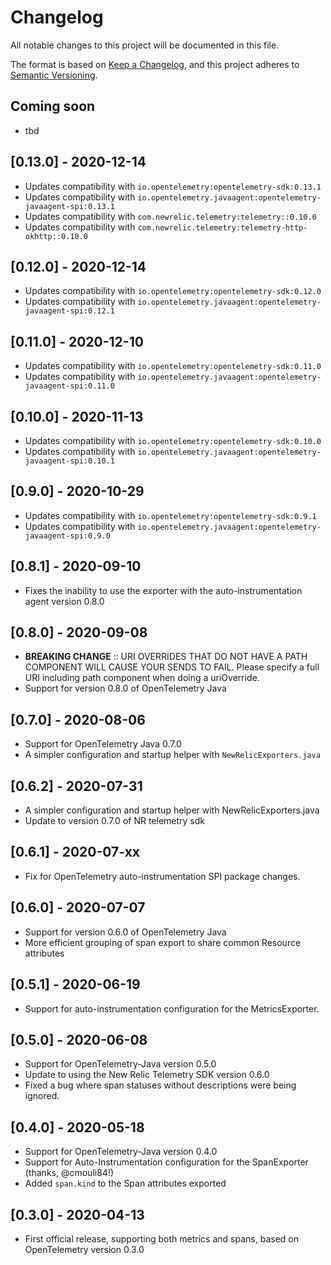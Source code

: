 # Changelog
All notable changes to this project will be documented in this file.

The format is based on [Keep a Changelog](https://keepachangelog.com/en/1.0.0/),
and this project adheres to [Semantic Versioning](https://semver.org/spec/v2.0.0.html).

## Coming soon
- tbd

## [0.13.0] - 2020-12-14
- Updates compatibility with `io.opentelemetry:opentelemetry-sdk:0.13.1`
- Updates compatibility with `io.opentelemetry.javaagent:opentelemetry-javaagent-spi:0.13.1`
- Updates compatibility with `com.newrelic.telemetry:telemetry::0.10.0`
- Updates compatibility with `com.newrelic.telemetry:telemetry-http-okhttp::0.10.0`

## [0.12.0] - 2020-12-14
- Updates compatibility with `io.opentelemetry:opentelemetry-sdk:0.12.0`
- Updates compatibility with `io.opentelemetry.javaagent:opentelemetry-javaagent-spi:0.12.1`

## [0.11.0] - 2020-12-10
- Updates compatibility with `io.opentelemetry:opentelemetry-sdk:0.11.0`
- Updates compatibility with `io.opentelemetry.javaagent:opentelemetry-javaagent-spi:0.11.0`

## [0.10.0] - 2020-11-13
- Updates compatibility with `io.opentelemetry:opentelemetry-sdk:0.10.0`
- Updates compatibility with `io.opentelemetry.javaagent:opentelemetry-javaagent-spi:0.10.1`

## [0.9.0] - 2020-10-29
- Updates compatibility with `io.opentelemetry:opentelemetry-sdk:0.9.1`
- Updates compatibility with `io.opentelemetry.javaagent:opentelemetry-javaagent-spi:0.9.0`

## [0.8.1] - 2020-09-10
- Fixes the inability to use the exporter with the auto-instrumentation agent version 0.8.0

## [0.8.0] - 2020-09-08
- **BREAKING CHANGE** :: URI OVERRIDES THAT DO NOT HAVE A PATH COMPONENT WILL CAUSE YOUR SENDS TO FAIL.  Please specify a full URI including path component when doing a uriOverride.
- Support for version 0.8.0 of OpenTelemetry Java

## [0.7.0] - 2020-08-06
- Support for OpenTelemetry Java 0.7.0
- A simpler configuration and startup helper with `NewRelicExporters.java`

## [0.6.2] - 2020-07-31 
- A simpler configuration and startup helper with NewRelicExporters.java
- Update to version 0.7.0 of NR telemetry sdk

## [0.6.1] - 2020-07-xx
- Fix for OpenTelemetry auto-instrumentation SPI package changes.

## [0.6.0] - 2020-07-07
- Support for version 0.6.0 of OpenTelemetry Java
- More efficient grouping of span export to share common Resource attributes

## [0.5.1] - 2020-06-19
- Support for auto-instrumentation configuration for the MetricsExporter.

## [0.5.0] - 2020-06-08
- Support for OpenTelemetry-Java version 0.5.0
- Update to using the New Relic Telemetry SDK version 0.6.0
- Fixed a bug where span statuses without descriptions were being ignored.

## [0.4.0] - 2020-05-18
- Support for OpenTelemetry-Java version 0.4.0
- Support for Auto-Instrumentation configuration for the SpanExporter (thanks, @cmouli84!)
- Added `span.kind` to the Span attributes exported

## [0.3.0] - 2020-04-13
- First official release, supporting both metrics and spans, based on OpenTelemetry version 0.3.0


